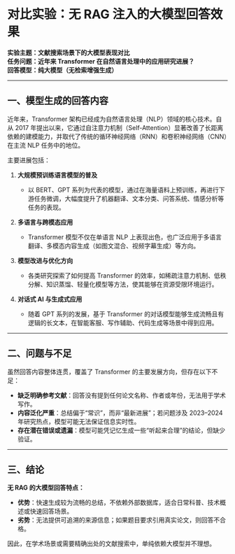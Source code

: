 # 对比实验：无 RAG 注入的大模型回答效果
**实验主题：文献搜索场景下的大模型表现对比**  
**任务问题：近年来 Transformer 在自然语言处理中的应用研究进展？**  
**回答模型：纯大模型（无检索增强生成）**

---

## 一、模型生成的回答内容
近年来，Transformer 架构已经成为自然语言处理（NLP）领域的核心技术。自从 2017 年提出以来，它通过自注意力机制（Self-Attention）显著改善了长距离依赖的建模能力，并取代了传统的循环神经网络（RNN）和卷积神经网络（CNN）在主流 NLP 任务中的地位。

主要进展包括：
1. **大规模预训练语言模型的普及**  
   - 以 BERT、GPT 系列为代表的模型，通过在海量语料上预训练，再进行下游任务微调，大幅度提升了机器翻译、文本分类、问答系统、情感分析等任务的表现。  

2. **多语言与跨模态应用**  
   - Transformer 模型不仅在单语言 NLP 上表现出色，也广泛应用于多语言翻译、多模态内容生成（如图文混合、视频字幕生成）等方向。  

3. **模型改进与优化方向**  
   - 各类研究探索了如何提高 Transformer 的效率，如稀疏注意力机制、低秩分解、知识蒸馏、轻量化模型等方法，使其能够在资源受限环境运行。  

4. **对话式 AI 与生成式应用**  
   - 随着 GPT 系列的发展，基于 Transformer 的对话模型能够生成流畅且有逻辑的长文本，在智能客服、写作辅助、代码生成等场景中得到应用。

---

## 二、问题与不足
虽然回答内容整体连贯，覆盖了 Transformer 的主要发展方向，但存在以下不足：  
- **缺乏明确参考文献**：回答没有提到任何论文名称、作者或年份，无法用于学术写作。  
- **内容泛化严重**：总结偏于“常识”，而非“最新进展”；若问题涉及 2023–2024 年研究热点，模型可能无法保证信息实时性。  
- **存在潜在错误或遗漏**：模型可能凭记忆生成一些“听起来合理”的结论，但缺少验证。  

---

## 三、结论
**无 RAG 的大模型回答特点：**
- **优势**：快速生成较为流畅的总结，不依赖外部数据库，适合日常科普、技术概述或快速回答场景。  
- **劣势**：无法提供可追溯的来源信息；如果题目要求引用真实论文，则回答不合格。  

因此，在学术场景或需要精确出处的文献搜索中，单纯依赖大模型并不理想。